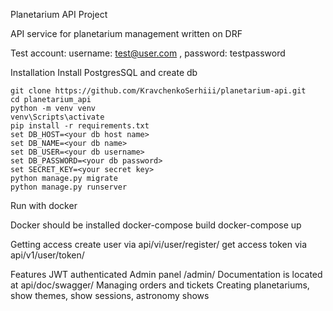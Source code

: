 Planetarium API Project

API service for planetarium management written on DRF

Test account: username: test@user.com , password: testpassword

Installation
Install PostgresSQL and create db

```shell
git clone https://github.com/KravchenkoSerhiii/planetarium-api.git
cd planetarium_api
python -m venv venv
venv\Scripts\activate
pip install -r requirements.txt
set DB_HOST=<your db host name>
set DB_NAME=<your db name>
set DB_USER=<your db username>
set DB_PASSWORD=<your db password>
set SECRET_KEY=<your secret key>
python manage.py migrate
python manage.py runserver
```

Run with docker

Docker should be installed
docker-compose build
docker-compose up

Getting access
create user via api/vi/user/register/
get access token via api/v1/user/token/


Features
JWT authenticated
Admin panel /admin/
Documentation is located at api/doc/swagger/
Managing orders and tickets
Creating planetariums, show themes, show sessions, astronomy shows
